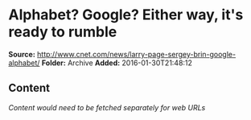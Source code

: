 # Alphabet? Google? Either way, it's ready to rumble

**Source:** http://www.cnet.com/news/larry-page-sergey-brin-google-alphabet/
**Folder:** Archive
**Added:** 2016-01-30T21:48:12




## Content
*Content would need to be fetched separately for web URLs*
